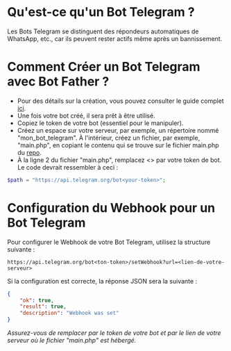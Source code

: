 # Qu'est-ce qu'un Bot Telegram ?

Les Bots Telegram se distinguent des répondeurs automatiques de WhatsApp, etc., car ils peuvent rester actifs même après un bannissement.

# Comment Créer un Bot Telegram avec Bot Father ?

- Pour des détails sur la création, vous pouvez consulter le guide complet [ici](https://www.codingteam.tech/2022/03/creer-un-bot-telegram-partie-1.html).
- Une fois votre bot créé, il sera prêt à être utilisé.
- Copiez le token de votre bot (essentiel pour le manipuler).
- Créez un espace sur votre serveur, par exemple, un répertoire nommé "mon_bot_telegram". À l'intérieur, créez un fichier, par exemple, "main.php", en copiant le contenu qui se trouve sur le fichier main.php du [repo](https://github.com/kindae/simple-bot-telegram-php).
- À la ligne 2 du fichier "main.php", remplacez <<ici on va mettre le token>> par votre token de bot. Le code devrait ressembler à ceci :
```php
$path = "https://api.telegram.org/bot<your-token>";
```
# Configuration du Webhook pour un Bot Telegram

Pour configurer le Webhook de votre Bot Telegram, utilisez la structure suivante :

```curl
https://api.telegram.org/bot<ton-token>/setWebhook?url=<lien-de-votre-serveur>
```

Si la configuration est correcte, la réponse JSON sera la suivante :
```json
{
    "ok": true,
    "result": true,
    "description": "Webhook was set"
}
```

*Assurez-vous de remplacer <ton-token> par le token de votre bot et <lien-de-votre-serveur> par le lien de votre serveur où le fichier "main.php" est hébergé.*

